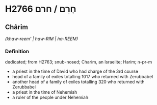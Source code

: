 # H2766 חָרִם / חרם

## Chârim

_(khaw-reem' | haw-RIM | ha-REEM)_

### Definition

dedicated; from H2763; snub-nosed; Charim, an Israelite; Harim; n-pr-m

- a priest in the time of David who had charge of the 3rd course
- head of a family of exiles totalling 1017 who returned with Zerubbabel
- another head of a family of exiles totalling 320 who returned with Zerubbabel
- a priest in the time of Nehemiah
- a ruler of the people under Nehemiah
